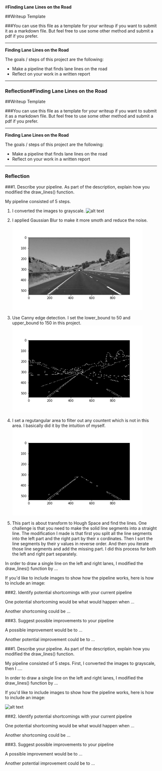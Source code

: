 #**Finding Lane Lines on the Road** 

##Writeup Template

###You can use this file as a template for your writeup if you want to submit it as a markdown file. But feel free to use some other method and submit a pdf if you prefer.

---

**Finding Lane Lines on the Road**

The goals / steps of this project are the following:
* Make a pipeline that finds lane lines on the road
* Reflect on your work in a written report


[//]: # (Image References)

[image1]: ./examples/grayscale.jpg "Grayscale"

---

### Reflection#**Finding Lane Lines on the Road** 

##Writeup Template

###You can use this file as a template for your writeup if you want to submit it as a markdown file. But feel free to use some other method and submit a pdf if you prefer.

---

**Finding Lane Lines on the Road**

The goals / steps of this project are the following:
* Make a pipeline that finds lane lines on the road
* Reflect on your work in a written report


[//]: # (Image References)

[image1]: ./examples/1.jpg "1"
[image2]: ./examples/2.jpg "2"
[image3]: ./examples/3.jpg "3"
[image4]: ./examples/4.jpg "4"
[image5]: ./examples/5.jpg "5"

---

### Reflection

###1. Describe your pipeline. As part of the description, explain how you modified the draw_lines() function.

My pipeline consisted of 5 steps.

1. I converted the images to grayscale.
![alt text][image1]

2. I applied Gaussian Blur to make it more smoth and reduce the noise.
![alt text][image2]

3. Use Canny edge detection. I set the lower_bound to 50 and upper_bound to 150 in this project.
![alt text][image3]

4. I set a regutangular area to filter out any countent which is not in this area. I basically did it by the intuition of myself.
![alt text][image4]

5. This part is about transform to Hough Space and find the lines. One challenge is that you need to make the solid line segments into a straight line. The modification I made is that first you split all the line segments into the left part and the right part by their x cordinates. Then I sort the line segments by their y values in reverse order. And then you iterate those line segments and add the missing part. I did this process for both the left and right part separately.


In order to draw a single line on the left and right lanes, I modified the draw_lines() function by ...

If you'd like to include images to show how the pipeline works, here is how to include an image: 



###2. Identify potential shortcomings with your current pipeline


One potential shortcoming would be what would happen when ... 

Another shortcoming could be ...


###3. Suggest possible improvements to your pipeline

A possible improvement would be to ...

Another potential improvement could be to ...

###1. Describe your pipeline. As part of the description, explain how you modified the draw_lines() function.

My pipeline consisted of 5 steps. First, I converted the images to grayscale, then I .... 

In order to draw a single line on the left and right lanes, I modified the draw_lines() function by ...

If you'd like to include images to show how the pipeline works, here is how to include an image: 

![alt text][image1]


###2. Identify potential shortcomings with your current pipeline


One potential shortcoming would be what would happen when ... 

Another shortcoming could be ...


###3. Suggest possible improvements to your pipeline

A possible improvement would be to ...

Another potential improvement could be to ...